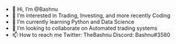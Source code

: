 - 👋 Hi, I’m @Bashnu
- 👀 I’m interested in Trading, Investing, and more recently Coding
- 🌱 I’m currently learning Python and Data Science
- 💞️ I’m looking to collaborate on Automated trading systems
- 📫 How to reach me Twitter: TheBashnu Discord: Bashnu#3580

<!---
Bashnu/Bashnu is a ✨ special ✨ repository because its `README.md` (this file) appears on your GitHub profile.
You can click the Preview link to take a look at your changes.
--->
